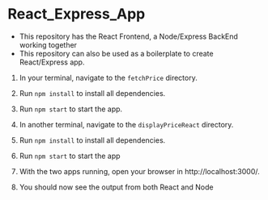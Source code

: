 # React_Express_App
- This repository has the React Frontend, a Node/Express BackEnd working together
- This repository can also be used as a boilerplate to create React/Express app.

1. In your terminal, navigate to the `fetchPrice` directory.
2. Run `npm install` to install all dependencies.
3. Run `npm start` to start the app.

4. In another terminal, navigate to the `displayPriceReact` directory.
5. Run `npm install` to install all dependencies.
6. Run `npm start` to start the app

7. With the two apps running, open your browser in http://localhost:3000/.
8. You should now see the output from both React and Node
